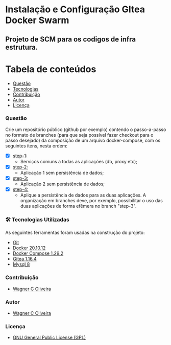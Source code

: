 # Instalação e Configuração GItea Docker Swarm

## Projeto de SCM para os codigos de infra estrutura.


Tabela de conteúdos
=================
<!--ts-->   
   * [Questão](#questão)
   * [Tecnologias](#-tecnologias-utilizadas)
   * [Contribuição](#contribuição)
   * [Autor](#autor)
   * [Licença](#licença)
<!--te-->


### Questão

Crie um repositório público (github por exemplo) contendo o passo-a-passo no formato de branches (para que seja possível fazer checkout para o passo desejado) da composição de um arquivo docker-compose, com os seguintes itens, nesta ordem:

- [x] [step-1:](https://github.com/WagnerCOliveira/dotdigital/tree/step1)
  - Serviços comuns a todas as aplicações (db, proxy etc);
- [x] [step-2:](https://github.com/WagnerCOliveira/dotdigital/tree/step2)
  - Aplicação 1 sem persistência de dados;
- [x] [step-3:](https://github.com/WagnerCOliveira/dotdigital/tree/step3)
  - Aplicação 2 sem persistência de dados;
- [x] [step-4:](https://github.com/WagnerCOliveira/dotdigital/tree/step4)
  - Aplique a persistência de dados para as duas aplicações. A organização em branches deve, por exemplo, possibilitar o uso das duas aplicações de forma efêmera no branch "step-3".

### 🛠 Tecnologias Utilizadas

As seguintes ferramentas foram usadas na construção do projeto:

- [Git](https://git-scm.com/)
- [Docker 20.10.12](https://docs.docker.com/engine/)
- [Docker Compose 1.29.2](https://docs.docker.com/compose/)
- [Gitea 1.16.4](https://docs.gitea.io/en-us/)
- [Mysql 8](https://dev.mysql.com/doc/)

### Contribuição

* [Wagner C Oliveira](https://www.wagneroliveira.eti.br)

### Autor

* [Wagner C Oliveira](https://www.wagneroliveira.eti.br)

### Licença

* [GNU General Public License (GPL)](https://www.gnu.org/licenses/gpl-3.0.html)